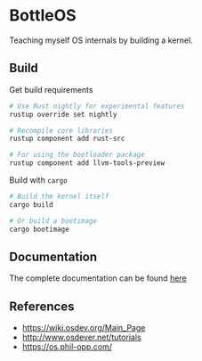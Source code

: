 # BottleOS

Teaching myself OS internals by building a kernel.

## Build

Get build requirements
```sh
# Use Rust nightly for experimental features
rustup override set nightly

# Recompile core libraries
rustup component add rust-src

# For using the bootloader package
rustup component add llvm-tools-preview
```

Build with `cargo`
```sh
# Build the kernel itself
cargo build

# Or build a bootimage
cargo bootimage
```

## Documentation
The complete documentation can be found [here](https://mayantmukul.me/bottleos/)

## References
- https://wiki.osdev.org/Main_Page
- http://www.osdever.net/tutorials
- https://os.phil-opp.com/
